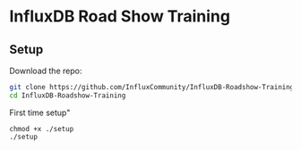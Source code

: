 # InfluxDB Road Show Training

## Setup
Download the repo:
```bash
git clone https://github.com/InfluxCommunity/InfluxDB-Roadshow-Training.git
cd InfluxDB-Roadshow-Training
```

First time setup"
```
chmod +x ./setup
./setup
```
